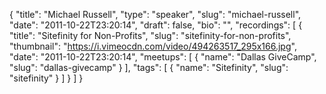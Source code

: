 {
  "title": "Michael Russell",
  "type": "speaker",
  "slug": "michael-russell",
  "date": "2011-10-22T23:20:14",
  "draft": false,
  "bio": "",
  "recordings": [
    {
      "title": "Sitefinity for Non-Profits",
      "slug": "sitefinity-for-non-profits",
      "thumbnail": "https://i.vimeocdn.com/video/494263517_295x166.jpg",
      "date": "2011-10-22T23:20:14",
      "meetups": [
        {
          "name": "Dallas GiveCamp",
          "slug": "dallas-givecamp"
        }
      ],
      "tags": [
        {
          "name": "Sitefinity",
          "slug": "sitefinity"
        }
      ]
    }
  ]
}